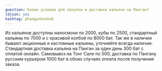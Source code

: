 ```yaml
---
question: Какие условия для покупки и доставки кальяна на Панган?
ldjson: yes 
hashtag: phanganhookah
---
```


Из кальянов доступны наносмоки по 2000, кубы по 2500, стандартный кальяны по 7000 и с красивой колбой по 8000 бат. Так же в наличии бывают акционные и кастомные кальяны, уточняйте всегда наличие. Стандартная доставка кальяна на Панган за один день 300 бат с оплатой онлайн. Самовывоз на Тонг Сале по 500, доставка по Пангану русским курьером 1000 бат в обоих случаях оплата после получения заказа.
